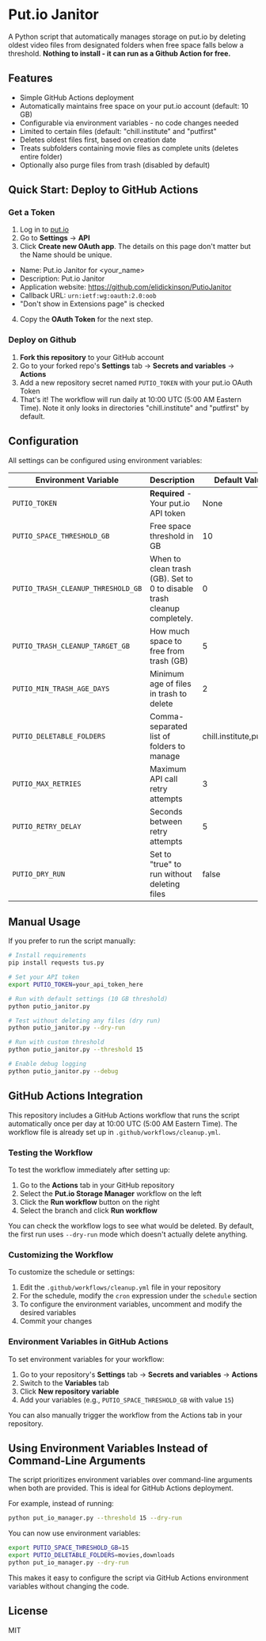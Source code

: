 # Put.io Janitor

A Python script that automatically manages storage on put.io by deleting oldest video files from designated folders when free space falls below a threshold. **Nothing to install - it can run as a Github Action for free.**

## Features

- Simple GitHub Actions deployment
- Automatically maintains free space on your put.io account (default: 10 GB)
- Configurable via environment variables - no code changes needed
- Limited to certain files (default: "chill.institute" and "putfirst"
- Deletes oldest files first, based on creation date
- Treats subfolders containing movie files as complete units (deletes entire folder)
- Optionally also purge files from trash (disabled by default)

## Quick Start: Deploy to GitHub Actions

### Get a Token
1. Log in to [put.io](https://put.io)
2. Go to **Settings** → **API**
3. Click **Create new OAuth app**. The details on this page don't matter but the Name should be unique.
  - Name: Put.io Janitor for <your_name>
  - Description: Put.io Janitor
  - Application website: https://github.com/elidickinson/PutioJanitor
  - Callback URL: `urn:ietf:wg:oauth:2.0:oob`
  - "Don't show in Extensions page" is checked
4. Copy the **OAuth Token** for the next step.

### Deploy on Github
1. **Fork this repository** to your GitHub account
2. Go to your forked repo's **Settings** tab → **Secrets and variables** → **Actions**
3. Add a new repository secret named `PUTIO_TOKEN` with your put.io OAuth Token
4. That's it! The workflow will run daily at 10:00 UTC (5:00 AM Eastern Time). Note it only looks in directories "chill.institute" and "putfirst" by default.

## Configuration

All settings can be configured using environment variables:

| Environment Variable | Description | Default Value |
|---|---|---|
| `PUTIO_TOKEN` | **Required** - Your put.io API token | None |
| `PUTIO_SPACE_THRESHOLD_GB` | Free space threshold in GB | 10 |
| `PUTIO_TRASH_CLEANUP_THRESHOLD_GB` | When to clean trash (GB). Set to 0 to disable trash cleanup completely. | 0 |
| `PUTIO_TRASH_CLEANUP_TARGET_GB` | How much space to free from trash (GB) | 5 |
| `PUTIO_MIN_TRASH_AGE_DAYS` | Minimum age of files in trash to delete | 2 |
| `PUTIO_DELETABLE_FOLDERS` | Comma-separated list of folders to manage | chill.institute,putfirst |
| `PUTIO_MAX_RETRIES` | Maximum API call retry attempts | 3 |
| `PUTIO_RETRY_DELAY` | Seconds between retry attempts | 5 |
| `PUTIO_DRY_RUN` | Set to "true" to run without deleting files | false |

## Manual Usage

If you prefer to run the script manually:

```bash
# Install requirements
pip install requests tus.py

# Set your API token
export PUTIO_TOKEN=your_api_token_here

# Run with default settings (10 GB threshold)
python putio_janitor.py

# Test without deleting any files (dry run)
python putio_janitor.py --dry-run

# Run with custom threshold
python putio_janitor.py --threshold 15

# Enable debug logging
python putio_janitor.py --debug
```

## GitHub Actions Integration

This repository includes a GitHub Actions workflow that runs the script automatically once per day at 10:00 UTC (5:00 AM Eastern Time). The workflow file is already set up in `.github/workflows/cleanup.yml`.

### Testing the Workflow

To test the workflow immediately after setting up:

1. Go to the **Actions** tab in your GitHub repository
2. Select the **Put.io Storage Manager** workflow on the left
3. Click the **Run workflow** button on the right
4. Select the branch and click **Run workflow**

You can check the workflow logs to see what would be deleted. By default, the first run uses `--dry-run` mode which doesn't actually delete anything.

### Customizing the Workflow

To customize the schedule or settings:

1. Edit the `.github/workflows/cleanup.yml` file in your repository
2. For the schedule, modify the `cron` expression under the `schedule` section
3. To configure the environment variables, uncomment and modify the desired variables
4. Commit your changes

### Environment Variables in GitHub Actions

To set environment variables for your workflow:

1. Go to your repository's **Settings** tab → **Secrets and variables** → **Actions**
2. Switch to the **Variables** tab
3. Click **New repository variable**
4. Add your variables (e.g., `PUTIO_SPACE_THRESHOLD_GB` with value `15`)

You can also manually trigger the workflow from the Actions tab in your repository.

## Using Environment Variables Instead of Command-Line Arguments

The script prioritizes environment variables over command-line arguments when both are provided. This is ideal for GitHub Actions deployment.

For example, instead of running:
```bash
python put_io_manager.py --threshold 15 --dry-run
```

You can now use environment variables:
```bash
export PUTIO_SPACE_THRESHOLD_GB=15
export PUTIO_DELETABLE_FOLDERS=movies,downloads
python put_io_manager.py --dry-run
```

This makes it easy to configure the script via GitHub Actions environment variables without changing the code.

## License

MIT

